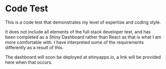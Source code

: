 # Code Test

This is a code test that demonstrates my level of expertise and coding style.

It does not include all elements of the full stack developer test, and has been completed as a Shiny Dashboard rather than React as that is what I am more comfortable with. I have interpreted some of the requirements differently as a result of this.

The dashboard will soon be deployed at shinyapps.io, a link will be provided here when that occurs.
